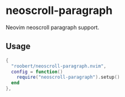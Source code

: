 # neoscroll-paragraph

Neovim neoscroll paragraph support.

## Usage

``` lua
{
  "roobert/neoscroll-paragraph.nvim",
  config = function()
    require("neoscroll-paragraph").setup()
  end
},
```
